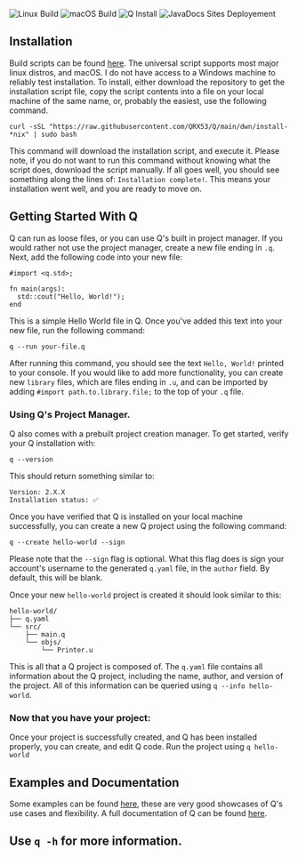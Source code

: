 ![Linux Build](https://github.com/QRX53/Q/actions/workflows/maven-linux.yml/badge.svg) ![macOS Build](https://github.com/QRX53/Q/actions/workflows/maven-macos.yml/badge.svg) ![Q Install](https://github.com/QRX53/Q/actions/workflows/q.yml/badge.svg) ![JavaDocs Sites Deployement](https://github.com/QRX53/Q/actions/workflows/static.yml/badge.svg)

## Installation

Build scripts can be found [here](https://github.com/QRX53/Q/tree/main/dwn). The universal script supports most major
linux distros, and macOS. I do not have access to a Windows machine to reliably test installation.
To install, either download the repository to get the installation script file, copy the script contents into a file
on your local machine of the same name, or, probably the easiest, use the following command.

```
curl -sSL "https://raw.githubusercontent.com/QRX53/Q/main/dwn/install-*nix" | sudo bash
```

This command will download the installation script, and execute it. Please note, if you do
not want to run this command without knowing what the script does, download the script manually. If all goes well, you
should see something along the lines of: `Installation complete!`. This means your installation went well, and you are
ready to move on.

## Getting Started With Q

Q can run as loose files, or you can use Q's built in project manager. If you would rather not use the project manager,
create a new file ending in `.q`. Next, add the following code into your new file:

```
#import <q.std>;

fn main(args):
  std::cout("Hello, World!");
end
```

This is a simple Hello World file in Q. Once you've added this text into your new file, run the following command:

```
q --run your-file.q
```

After running this command, you should see the text `Hello, World!` printed to your console. If you would like to add
more functionality, you can create new `library` files, which are files ending in `.u`, and can be imported by
adding `#import path.to.library.file;` to the top of your `.q` file.

### Using Q's Project Manager.

Q also comes with a prebuilt project creation manager. To get started, verify your Q installation with:

```
q --version
```

This should return something similar to:

```
Version: 2.X.X
Installation status: ✅
```

Once you have verified that Q is installed on your local machine successfully, you can create a new Q project using the
following command:

```
q --create hello-world --sign
```

Please note that the `--sign` flag is optional. What this flag does is sign your account's username to the
generated `q.yaml` file, in the `author` field. By default, this will be blank.

Once your new `hello-world` project is created it should look similar to this:

```
hello-world/
├── q.yaml
└── src/
    ├── main.q
    └── objs/
        └── Printer.u
```

This is all that a Q project is composed of. The `q.yaml` file contains all information about the Q project, including
the name, author, and version of the project. All of this information can be queried using `q --info hello-world`.

### Now that you have your project:

Once your project is successfully created, and Q has been installed properly, you can create, and edit Q code. Run the
project using `q hello-world`

## Examples and Documentation

Some examples can be found [here](https://github.com/QRX53/Q/tree/main/examples), these are very good showcases of Q's
use cases and flexibility. A full documentation of Q can be found [here](https://qrx53.github.io/Q/).

## Use `q -h` for more information.
